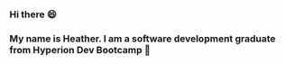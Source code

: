 ### Hi there :smile:

### My name is Heather. I am a software development graduate from Hyperion Dev Bootcamp :raised_hands:
